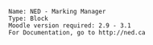 
    Name: NED - Marking Manager
    Type: Block
    Moodle version required: 2.9 - 3.1
    For Documentation, go to http://ned.ca 
